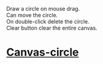 Draw a circle on mouse drag.<br/>
Can move the circle.<br/>
On double-click delete the circle.<br/>
Clear button clear the entire canvas.<br/>
<h1><a onmouseover="text-decoration:none; " href="https://stharohit.github.io/canvas-circle/">Canvas-circle</a></h1>
